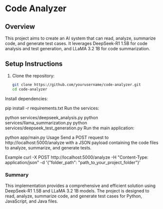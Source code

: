 # Code Analyzer

## Overview
This project aims to create an AI system that can read, analyze, summarize code, and generate test cases. It leverages DeepSeek-R1 1.5B for code analysis and test generation, and LLaMA 3.2 1B for code summarization.

## Setup Instructions
1. Clone the repository:
   ```bash
   git clone https://github.com/yourusername/code-analyzer.git
   cd code-analyzer
Install dependencies:

pip install -r requirements.txt
Run the services:

python services/deepseek_analysis.py
python services/llama_summarization.py
python services/deepseek_test_generation.py
Run the main application:

python app/main.py
Usage
Send a POST request to http://localhost:5000/analyze with a JSON payload containing the code files to analyze, summarize, and generate tests.

Example
curl -X POST http://localhost:5000/analyze -H "Content-Type: application/json" -d '{"folder_path": "path_to_your_project_folder"}'

### Summary
This implementation provides a comprehensive and efficient solution using DeepSeek-R1 1.5B and LLaMA 3.2 1B models. The project is designed to read, analyze, summarize code, and generate test cases for Python, JavaScript, and Java files.
